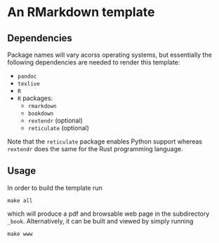 # An RMarkdown template

## Dependencies

Package names will vary acorss operating systems, but essentially the following
dependencies are needed to render this template:

- `pandoc`
- `texlive`
- `R`
- `R` packages:
    - `rmarkdown`
    - `bookdown`
    - `rextendr` (optional)
    - `reticulate` (optional)

Note that the `reticulate` package enables Python support whereas `rextendr`
does the same for the Rust programming language.

## Usage

In order to build the template run
```
make all
```
which will produce a pdf and browsable web page in the subdirectory `_book`.
Alternatively, it can be built and viewed by simply running
```
make www
```
